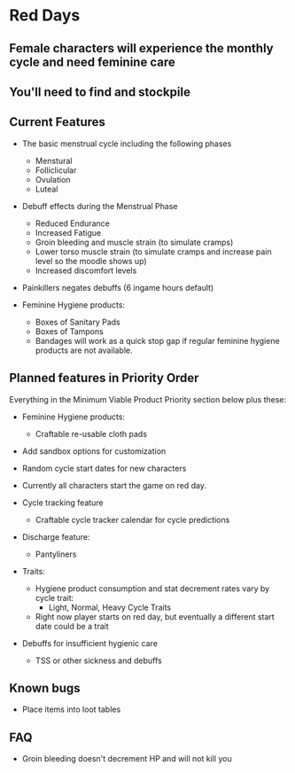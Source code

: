 # Red Days

## Female characters will experience the monthly cycle and need feminine care

## You'll need to find and stockpile 

## Current Features
- The basic menstrual cycle including the following phases
    - Menstural
    - Folliclicular
    - Ovulation
    - Luteal

- Debuff effects during the Menstrual Phase
    - Reduced Endurance
    - Increased Fatigue
    - Groin bleeding and muscle strain (to simulate cramps)
    - Lower torso muscle strain (to simulate cramps and increase pain level so the moodle shows up)
    - Increased discomfort levels

- Painkillers negates debuffs (6 ingame hours default)

- Feminine Hygiene products:
    - Boxes of Sanitary Pads
    - Boxes of Tampons
    - Bandages will work as a quick stop gap if regular feminine hygiene products are not available.

## Planned features in Priority Order

Everything in the Minimum Viable Product Priority section below plus these:

- Feminine Hygiene products:
    - Craftable re-usable cloth pads

- Add sandbox options for customization

- Random cycle start dates for new characters
- Currently all characters start the game on red day.

- Cycle tracking feature
    - Craftable cycle tracker calendar for cycle predictions

- Discharge feature:
    - Pantyliners

- Traits:
    - Hygiene product consumption and stat decrement rates vary by cycle trait:
        - Light, Normal, Heavy Cycle Traits
    - Right now player starts on red day, but eventually a different start date could be a trait

- Debuffs for insufficient hygienic care
    - TSS or other sickness and debuffs

## Known bugs
- Place items into loot tables

## FAQ
- Groin bleeding doesn't decrement HP and will not kill you
